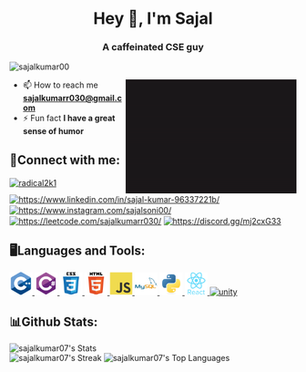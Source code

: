 
<h1 align="center">Hey 👋, I'm Sajal</h1>
<h3 align="center">A caffeinated CSE guy</h3>

<p align="left"> <img src="https://komarev.com/ghpvc/?username=sajalkumar00&label=Profile%20views&color=0e75b6&style=flat" alt="sajalkumar00" /> </p>
<img align="right" alt="wait it will come" width="300" height="200" src="https://github.com/sajalkumar07/sajalkumar07/blob/main/newwel.gif?raw=true">

- 📫 How to reach me **sajalkumarr030@gmail.com**
- ⚡ Fun fact **I have a great sense of humor**
  

<h2 align="left">🔗Connect with me:</h2>
<p align="left">
<a href="https://twitter.com/radical2k1" target="blank"><img align="center" src="https://raw.githubusercontent.com/rahuldkjain/github-profile-readme-generator/master/src/images/icons/Social/twitter.svg" alt="radical2k1" height="30" width="40" /></a>
<a href="https://linkedin.com/in/https://www.linkedin.com/in/sajal-kumar-96337221b/" target="blank"><img align="center" src="https://raw.githubusercontent.com/rahuldkjain/github-profile-readme-generator/master/src/images/icons/Social/linked-in-alt.svg" alt="https://www.linkedin.com/in/sajal-kumar-96337221b/" height="30" width="40" /></a>
<a href="https://instagram.com/https://www.instagram.com/sajalsoni00/" target="blank"><img align="center" src="https://raw.githubusercontent.com/rahuldkjain/github-profile-readme-generator/master/src/images/icons/Social/instagram.svg" alt="https://www.instagram.com/sajalsoni00/" height="30" width="40" /></a>
<a href="https://www.leetcode.com/https://leetcode.com/sajalkumarr030/" target="blank"><img align="center" src="https://raw.githubusercontent.com/rahuldkjain/github-profile-readme-generator/master/src/images/icons/Social/leet-code.svg" alt="https://leetcode.com/sajalkumarr030/" height="30" width="40" /></a>
<a href="https://discord.gg/https://discord.gg/mj2cxG33" target="blank"><img align="center" src="https://raw.githubusercontent.com/rahuldkjain/github-profile-readme-generator/master/src/images/icons/Social/discord.svg" alt="https://discord.gg/mj2cxG33" height="30" width="40" /></a>
</p>

<h2 align="left">🖥️Languages and Tools:</h2>
<p align="left"> <a href="https://www.w3schools.com/cpp/" target="_blank" rel="noreferrer"> <img src="https://raw.githubusercontent.com/devicons/devicon/master/icons/cplusplus/cplusplus-original.svg" alt="cplusplus" width="40" height="40"/> </a> <a href="https://www.w3schools.com/cs/" target="_blank" rel="noreferrer"> <img src="https://raw.githubusercontent.com/devicons/devicon/master/icons/csharp/csharp-original.svg" alt="csharp" width="40" height="40"/> </a> <a href="https://www.w3schools.com/css/" target="_blank" rel="noreferrer"> <img src="https://raw.githubusercontent.com/devicons/devicon/master/icons/css3/css3-original-wordmark.svg" alt="css3" width="40" height="40"/> </a> <a href="https://www.w3.org/html/" target="_blank" rel="noreferrer"> <img src="https://raw.githubusercontent.com/devicons/devicon/master/icons/html5/html5-original-wordmark.svg" alt="html5" width="40" height="40"/> </a> <a href="https://developer.mozilla.org/en-US/docs/Web/JavaScript" target="_blank" rel="noreferrer"> <img src="https://raw.githubusercontent.com/devicons/devicon/master/icons/javascript/javascript-original.svg" alt="javascript" width="40" height="40"/> </a> <a href="https://www.mysql.com/" target="_blank" rel="noreferrer"> <img src="https://raw.githubusercontent.com/devicons/devicon/master/icons/mysql/mysql-original-wordmark.svg" alt="mysql" width="40" height="40"/> </a> <a href="https://www.python.org" target="_blank" rel="noreferrer"> <img src="https://raw.githubusercontent.com/devicons/devicon/master/icons/python/python-original.svg" alt="python" width="40" height="40"/> </a> <a href="https://reactjs.org/" target="_blank" rel="noreferrer"> <img src="https://raw.githubusercontent.com/devicons/devicon/master/icons/react/react-original-wordmark.svg" alt="react" width="40" height="40"/> </a> <a href="https://unity.com/" target="_blank" rel="noreferrer"> <img src="https://www.vectorlogo.zone/logos/unity3d/unity3d-icon.svg" alt="unity" width="40" height="40"/> </a> </p>

<h2 align="left">📊Github Stats:</h2>

![sajalkumar07's Stats](https://github-readme-stats.vercel.app/api?username=sajalkumar07&theme=dark&show_icons=true&hide_border=true&count_private=true)<br>
![sajalkumar07's Streak](https://github-readme-streak-stats.herokuapp.com/?user=sajalkumar07&theme=dark&hide_border=true)
![sajalkumar07's Top Languages](https://github-readme-stats.vercel.app/api/top-langs/?username=sajalkumar07&theme=dark&show_icons=true&hide_border=true&layout=compact)




